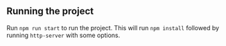 ## Running the project

Run `npm run start` to run the project. This will run `npm install` followed by running `http-server` with some options.